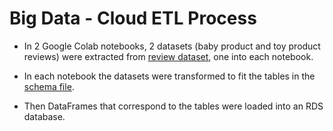 # Big Data - Cloud ETL Process


* In 2 Google Colab notebooks, 2 datasets (baby product and toy product reviews) were extracted from [review dataset](https://s3.amazonaws.com/amazon-reviews-pds/tsv/index.txt), one into each notebook. 

* In each notebook the datasets were transformed to fit the tables in the [schema file](../Resources/schema.sql).

* Then DataFrames that correspond to the tables were loaded into an RDS database.

